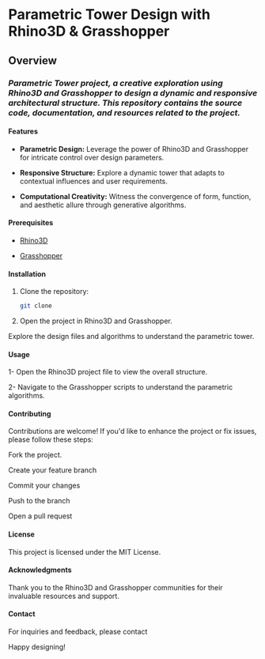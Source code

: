 # Parametric Tower Design with Rhino3D & Grasshopper

## Overview

### *Parametric Tower project, a creative exploration using Rhino3D and Grasshopper to design a dynamic and responsive architectural structure. This repository contains the source code, documentation, and resources related to the project.*

#### Features

- **Parametric Design:** Leverage the power of Rhino3D and Grasshopper for intricate control over design parameters.
  
- **Responsive Structure:** Explore a dynamic tower that adapts to contextual influences and user requirements.
  
- **Computational Creativity:** Witness the convergence of form, function, and aesthetic allure through generative algorithms.

#### Prerequisites

- [Rhino3D](https://www.rhino3d.com/)

- [Grasshopper](https://www.grasshopper3d.com/)

#### Installation

1. Clone the repository:

   ```bash
   git clone

2. Open the project in Rhino3D and Grasshopper.

Explore the design files and algorithms to understand the parametric tower.

#### Usage

1- Open the Rhino3D project file to view the overall structure.

2- Navigate to the Grasshopper scripts to understand the parametric algorithms.

#### Contributing

Contributions are welcome! If you'd like to enhance the project or fix issues, please follow these steps:

Fork the project.

Create your feature branch

Commit your changes

Push to the branch

Open a pull request

#### License

This project is licensed under the MIT License.

#### Acknowledgments

Thank you to the Rhino3D and Grasshopper communities for their invaluable resources and support.

#### Contact

For inquiries and feedback, please contact

Happy designing!
